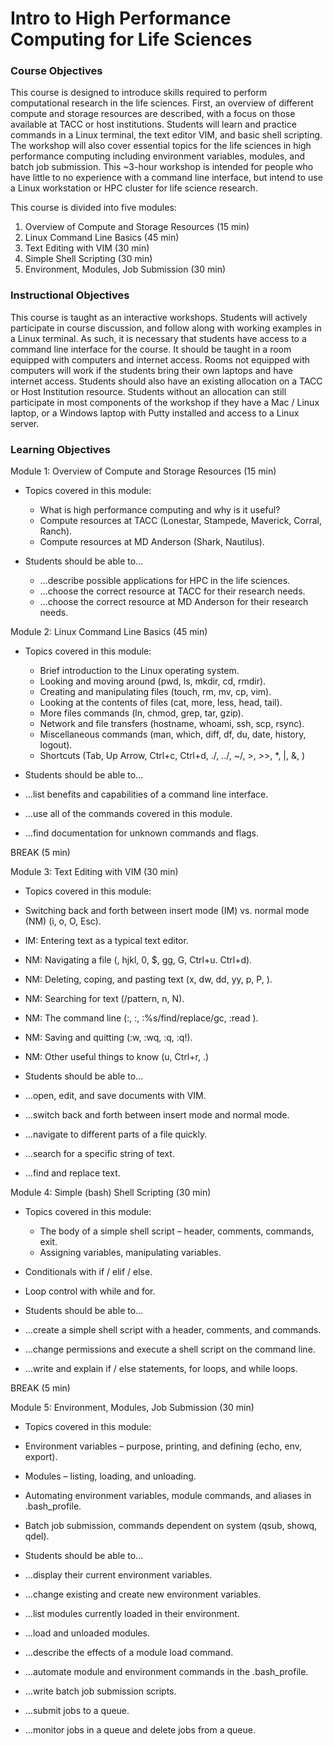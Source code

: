 # Intro to High Performance Computing for Life Sciences

### Course Objectives 

This course is designed to introduce skills required to perform computational research in the life sciences. First, an overview of different compute and storage resources are described, with a focus on those available at TACC or host institutions. Students will learn and practice commands in a Linux terminal, the text editor VIM, and basic shell scripting. The workshop will also cover essential topics for the life sciences in high performance computing including environment variables, modules, and batch job submission. This ~3-hour workshop is intended for people who have little to no experience with a command line interface, but intend to use a Linux workstation or HPC cluster for life science research.

This course is divided into five modules:

 1. Overview of Compute and Storage Resources (15 min)
 2. Linux Command Line Basics (45 min)
 3. Text Editing with VIM (30 min)
 4. Simple Shell Scripting (30 min)
 5. Environment, Modules, Job Submission (30 min)


### Instructional Objectives

This course is taught as an interactive workshops. Students will actively participate in course discussion, and follow along with working examples in a Linux terminal. As such, it is necessary that students have access to a command line interface for the course. It should be taught in a room equipped with computers and internet access. Rooms not equipped with computers will work if the students bring their own laptops and have internet access. Students should also have an existing allocation on a TACC or Host Institution resource. Students without an allocation can still participate in most components of the workshop if they have a Mac / Linux laptop, or a Windows laptop with Putty installed and access to a Linux server.


### Learning Objectives

Module 1: Overview of Compute and Storage Resources (15 min)
* Topics covered in this module:
  * What is high performance computing and why is it useful?
  * Compute resources at TACC (Lonestar, Stampede, Maverick, Corral, Ranch).
  * Compute resources at MD Anderson (Shark, Nautilus).

* Students should be able to…
  * …describe possible applications for HPC in the life sciences.
  * …choose the correct resource at TACC for their research needs.
  * …choose the correct resource at MD Anderson for their research needs.

Module 2: Linux Command Line Basics (45 min)
* Topics covered in this module:
  * Brief introduction to the Linux operating system.
  * Looking and moving around (pwd, ls, mkdir, cd, rmdir).
  * Creating and manipulating files (touch, rm, mv, cp, vim).
  * Looking at the contents of files (cat, more, less, head, tail).
  * More files commands (ln, chmod, grep, tar, gzip).
  *	Network and file transfers (hostname, whoami, ssh, scp, rsync).
  *	Miscellaneous commands (man, which, diff, df, du, date, history, logout).
  *	Shortcuts (Tab, Up Arrow, Ctrl+c, Ctrl+d, ./, ../, ~/, >, >>, *, |, &, \)

*	Students should be able to…
  *	…list benefits and capabilities of a command line interface.
  *	…use all of the commands covered in this module.
  *	…find documentation for unknown commands and flags.


BREAK (5 min)

Module 3: Text Editing with VIM (30 min)
*	Topics covered in this module:
  *	Switching back and forth between insert mode (IM) vs. normal mode (NM) (i, o, O, Esc).
  *	IM: Entering text as a typical text editor.
  *	NM: Navigating a file (<arrow keys>, hjkl, 0, $, gg, G, Ctrl+u. Ctrl+d).
  *	NM: Deleting, coping, and pasting text (x, dw, dd, yy, p, P, <number><command>).
  *	NM: Searching for text (/pattern, n, N).
  *	NM: The command line (:, :<line number>, :%s/find/replace/gc, :read <file>).
  *	NM: Saving and quitting (:w, :wq, :q, :q!).
  *	NM: Other useful things to know (u, Ctrl+r, .)

*	Students should be able to…
  *	…open, edit, and save documents with VIM.
  *	…switch back and forth between insert mode and normal mode.
  *	…navigate to different parts of a file quickly.
  *	…search for a specific string of text.
  *	…find and replace text.


Module 4: Simple (bash) Shell Scripting (30 min)
* Topics covered in this module:
  *	The body of a simple shell script – header, comments, commands, exit.
  *	Assigning variables, manipulating variables.
 *	Conditionals with if / elif / else.
  *	Loop control with while and for.

*	Students should be able to…
  *	…create a simple shell script with a header, comments, and commands.
  *	…change permissions and execute a shell script on the command line.
  *	…write and explain if / else statements, for loops, and while loops.

BREAK (5 min)

Module 5: Environment, Modules, Job Submission (30 min)
*	Topics covered in this module:
  *	Environment variables – purpose, printing, and defining (echo, env, export).
  *	Modules – listing, loading, and unloading.
  *	Automating environment variables, module commands, and aliases in .bash_profile.
  *	Batch job submission, commands dependent on system (qsub, showq, qdel).

*	Students should be able to…
  *	…display their current environment variables.
  *	…change existing and create new environment variables.
  *	…list modules currently loaded in their environment.
  *	…load and unloaded modules.
  *	…describe the effects of a module load command.
  *	…automate module and environment commands in the .bash_profile.
  *	…write batch job submission scripts.
  *	…submit jobs to a queue.
  *	…monitor jobs in a queue and delete jobs from a queue.







